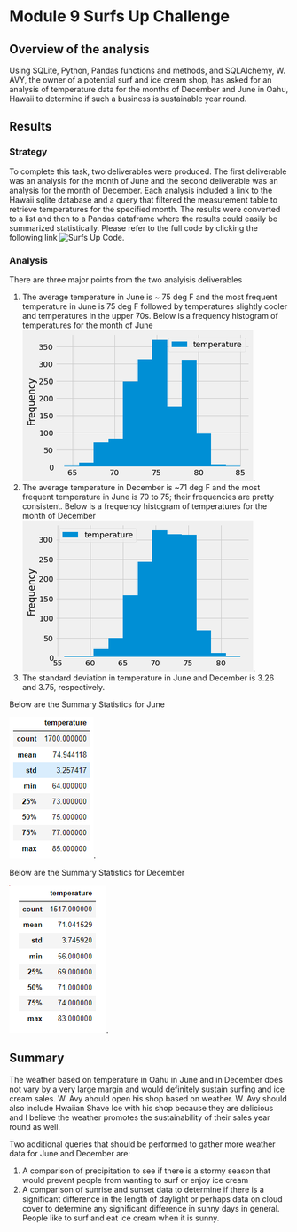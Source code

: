 # Module 9 Surfs Up Challenge
## Overview of the analysis
Using SQLite, Python, Pandas functions and methods, and SQLAlchemy, W. AVY, the owner of a potential surf and ice cream shop, has asked for an analysis of temperature data for the months of December and June in Oahu, Hawaii to determine if such a business is sustainable year round.
## Results
### Strategy
To complete this task, two deliverables were produced. The first deliverable was an analysis for the month of June and the second deliverable was an analysis for the month of December. Each analysis included a link to the Hawaii sqlite database and a query that filtered the measurement table to retrieve temperatures for the specified month. The results were converted to a list and then to a Pandas dataframe where the results could easily be summarized statistically. Please refer to the full code by clicking the following link ![Surfs Up Code](SurfsUp_Challenge.ipynb). 
### Analysis
There are three major points from the two analyisis deliverables
  
  1) The average temperature in June is ~ 75 deg F and the most frequent temperature in June is 75 deg F followed by temperatures slightly cooler and temperatures in the upper 70s. Below is a frequency histogram of temperatures for the month of June ![June Chart](June_Frequency_Temps.png).
  2) The average temperature in December is ~71 deg F and the most frequent temperature in June is 70 to 75; their frequencies are pretty consistent. Below is a frequency histogram of temperatures for the month of December ![December Chart](December_Frequency_Temps.png).
  3) The standard deviation in temperature in June and December is 3.26 and 3.75, respectively.

Below are the Summary Statistics for June 

![June Stats](June_Stats.png).

Below are the Summary Statistics for December

![December Stats](December_Stats.png).
  
## Summary

The weather based on temperature in Oahu in June and in December does not vary by a very large margin and would definitely sustain surfing and ice cream sales. W. Avy ahould open his shop based on weather. W. Avy should also include Hwaiian Shave Ice with his shop because they are delicious and I believe the weather promotes the sustainability of their sales year round as well.

Two additional queries that should be performed to gather more weather data for June and December are:
  1) A comparison of precipitation to see if there is a stormy season that would prevent people from wanting to surf or enjoy ice cream
  2) A comparison of sunrise and sunset data to determine if there is a significant difference in the length of daylight or perhaps data on cloud cover to determine any significant difference in sunny days in general. People like to surf and eat ice cream when it is sunny.
